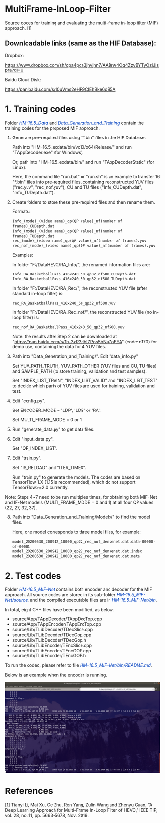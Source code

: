 # MultiFrame-InLoop-Filter
Source codes for training and evaluating the multi-frame in-loop filter (MIF) approach. [1]

## Downloadable links (same as the HIF Database): 

Dropbox:

https://www.dropbox.com/sh/cpa4pca3jhvjhn7/AABrw4Oq4ZzvBYTyOziJispra?dl=0

Baidu Cloud Disk:

https://pan.baidu.com/s/10uVms2eHP9CIEhBke6dB5A

# 1. Training codes

Folder <font color="#0040c0">*HM-16.5_Data*</font> and <font color="#0040c0">*Data_Generation_and_Training*</font> contain the training codes for the proposed MIF approach.

1. Generate pre-required files using "*.bin" files in the HIF Database.
	
	Path into "HM-16.5_exdata/bin/vc10/x64/Release/" and run "TAppDecoder.exe" (for Windows).
	
	Or, path into "HM-16.5_exdata/bin/" and run "TAppDecoderStatic" (for Linux). 
	
	Here, the command file "run.bat" or "run.sh"  is an example to transfer 16 "*.bin" files into pre-required files, containing reconstructed YUV files ("rec.yuv", "rec_nof.yuv"), CU and TU files ("Info_CUDepth.dat", "Info_TUDepth.dat").

2. Create folders to store these pre-required files and then rename them.

	Formats: 
	
	```
	Info_(mode)_(video name)_qp(QP value)_nf(number of frames)_CUDepth.dat
	Info_(mode)_(video name)_qp(QP value)_nf(number of frames)_TUDepth.dat
	rec_(mode)_(video name)_qp(QP value)_nf(number of frames).yuv
	rec_nof_(mode)_(video name)_qp(QP value)_nf(number of frames).yuv
	```
	
	Examples: 
	
	In folder "F:/DataHEVC/RA_Info/", the renamed information files are: 
	
	```
	Info_RA_BasketballPass_416x240_50_qp32_nf500_CUDepth.dat
	Info_RA_BasketballPass_416x240_50_qp32_nf500_TUDepth.dat
	```
	
	In folder "F:/DataHEVC/RA_Rec/", the reconstructed YUV file (after standard in-loop filter) is: 
	
	```
	rec_RA_BasketballPass_416x240_50_qp32_nf500.yuv
	```
	
	In folder "F:/DataHEVC/RA_Rec_nof/", the reconstructed YUV file (no in-loop filter) is: 
	
	```
	rec_nof_RA_BasketballPass_416x240_50_qp32_nf500.yuv
	```
	
	Note: the results after Step 2 can be downloaded at "https://pan.baidu.com/s/1h-3xR3dbIZPos5bNaZoEYA" (code: n170) for demo use, containing the data for 4 YUV files.

3. Path into "Data_Generation_and_Training/". Edit "data_info.py".

   Set YUV_PATH_TRUTH, YUV_PATH_OTHER (YUV files and CU, TU files) and SAMPLE_PATH (to store training, validation and test samples). 

   Set "INDEX_LIST_TRAIN", "INDEX_LIST_VALID" and "INDEX_LIST_TEST" to decide which parts of YUV files are used for training, validation and test.

4. Edit "config.py".

   Set ENCODER_MODE = 'LDP', 'LDB' or 'RA'.

   Set MULTI_FRAME_MODE = 0 or 1.

5. Run "generate_data.py" to get data files.

6. Edit "input_data.py". 

   Set "QP_INDEX_LIST". 

7. Edit "train.py". 

   Set "IS_RELOAD" and "ITER_TIMES". 

   Run "train.py" to generate the models. The codes are based on TensorFlow 1.X (1.15 is recommended), which do not support TensorFlow>=2.0 currently.

Note: Steps 4~7 need to be run multiples times, for obtaining both MIF-Net and IF-Net models (MULTI_FRAME_MODE = 0 and 1) at all four QP values (22, 27, 32, 37).

8. Path into "Data_Generation_and_Training/Models/" to find the model files. 

   Here, one model corresponds to three model files, for example:
   
   ```
   model_20200530_200942_10000_qp22_rec_nof_densenet.dat.data-00000-of-00001
   model_20200530_200942_10000_qp22_rec_nof_densenet.dat.index
   model_20200530_200942_10000_qp22_rec_nof_densenet.dat.meta
   ```

# 2. Test codes

Folder <font color="#0040c0">*HM-16.5_MIF-Net*</font> contains both encoder and decoder for the MIF approach. All source codes are stored in its sub-folder <font color="#0040c0">*HM-16.5_MIF-Net/source*</font>, and the compiled executable files are in <font color="#0040c0">*HM-16.5_MIF-Net/bin*</font>. 

In total, eight C++ files have been modified, as below.

 - source/App/TAppDecoder/TAppDecTop.cpp
 - source/App/TAppEncoder/TAppEncTop.cpp
 - source/Lib/TLibDecoder/TDecSlice.cpp
 - source/Lib/TLibDecoder/TDecGop.cpp
 - source/Lib/TLibDecoder/TDecGop.h
 - source/Lib/TLibEncoder/TEncSlice.cpp
 - source/Lib/TLibEncoder/TEncGOP.cpp
 - source/Lib/TLibEncoder/TEncGOP.h

To run the codec, please refer to file <font color="#0040c0">*HM-16.5_MIF-Net/bin/README.md*</font>.

Below is an example when the encoder is running.

![](example_encoder.png)

# References

[1] Tianyi Li, Mai Xu, Ce Zhu, Ren Yang, Zulin Wang and Zhenyu Guan, “A Deep Learning Approach for Multi-Frame In-Loop Filter of HEVC,” IEEE TIP, vol. 28, no. 11, pp. 5663-5678, Nov. 2019.
